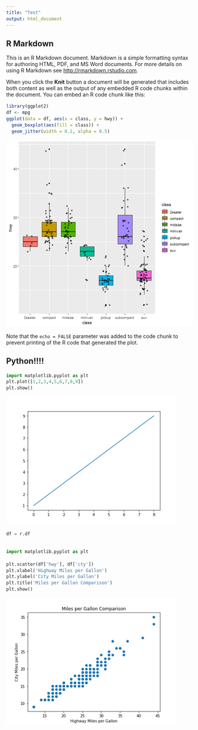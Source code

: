 ```yaml
---
title: "Test"
output: html_document
---
```







## R Markdown

This is an R Markdown document. Markdown is a simple formatting syntax for authoring HTML, PDF, and MS Word documents. For more details on using R Markdown see <http://rmarkdown.rstudio.com>.

When you click the **Knit** button a document will be generated that includes both content as well as the output of any embedded R code chunks within the document. You can embed an R code chunk like this:


```r
library(ggplot2)
df <- mpg
ggplot(data = df, aes(x = class, y = hwy)) + 
  geom_boxplot(aes(fill = class)) + 
  geom_jitter(width = 0.2, alpha = 0.5)
```

![plot of chunk cars](figure/cars-1.png)

Note that the `echo = FALSE` parameter was added to the code chunk to prevent printing of the R code that generated the plot.

## Python!!!!

```python
import matplotlib.pyplot as plt
plt.plot([1,2,3,4,5,6,7,8,9])
plt.show()
```

![plot of chunk unnamed-chunk-1](figure/unnamed-chunk-1-1.png)



```python
df = r.df
```


```python

import matplotlib.pyplot as plt

plt.scatter(df['hwy'], df['cty'])
plt.xlabel('Highway Miles per Gallon')
plt.ylabel('City Miles per Gallon')
plt.title('Miles per Gallon Comparison')
plt.show()
```

![plot of chunk unnamed-chunk-3](figure/unnamed-chunk-3-3.png)
